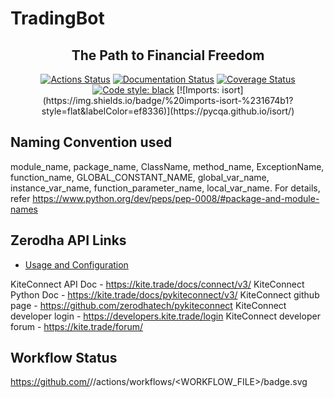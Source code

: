# TradingBot

<h2 align="center">The Path to Financial Freedom</h2>

<p align="center">
<a href="https://github.com/psf/black/actions"><img alt="Actions Status" src="https://github.com/psf/black/workflows/Test/badge.svg"></a>
<a href="https://black.readthedocs.io/en/stable/?badge=stable"><img alt="Documentation Status" src="https://readthedocs.org/projects/black/badge/?version=stable"></a>
<a href="https://coveralls.io/github/psf/black?branch=main"><img alt="Coverage Status" src="https://coveralls.io/repos/github/psf/black/badge.svg?branch=main"></a>
<a href="https://github.com/psf/black"><img alt="Code style: black" src="https://img.shields.io/badge/code%20style-black-000000.svg"></a>
[![Imports: isort](https://img.shields.io/badge/%20imports-isort-%231674b1?style=flat&labelColor=ef8336)](https://pycqa.github.io/isort/)
</p>

## Naming Convention used

module_name, package_name, ClassName, method_name, ExceptionName, function_name, GLOBAL_CONSTANT_NAME, global_var_name, instance_var_name, function_parameter_name, local_var_name.
For details, refer https://www.python.org/dev/peps/pep-0008/#package-and-module-names

## Zerodha API Links

- [Usage and Configuration](https://black.readthedocs.io/en/stable/usage_and_configuration/index.html)

KiteConnect API Doc - https://kite.trade/docs/connect/v3/
KiteConnect Python Doc - https://kite.trade/docs/pykiteconnect/v3/
KiteConnect github page - https://github.com/zerodhatech/pykiteconnect
KiteConnect developer login - https://developers.kite.trade/login
KiteConnect developer forum - https://kite.trade/forum/

## Workflow Status
https://github.com/<OWNER>/<REPOSITORY>/actions/workflows/<WORKFLOW_FILE>/badge.svg
